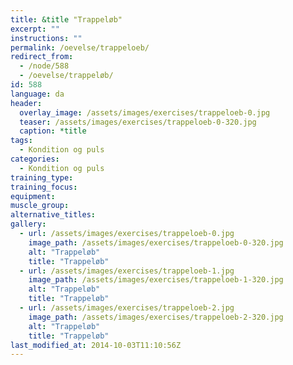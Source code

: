 ```yaml
---
title: &title "Trappeløb"
excerpt: ""
instructions: ""
permalink: /oevelse/trappeloeb/
redirect_from:
  - /node/588
  - /oevelse/trappeløb/
id: 588
language: da
header:
  overlay_image: /assets/images/exercises/trappeloeb-0.jpg
  teaser: /assets/images/exercises/trappeloeb-0-320.jpg
  caption: *title
tags:
  - Kondition og puls
categories:
  - Kondition og puls
training_type: 
training_focus: 
equipment:
muscle_group:
alternative_titles:
gallery:
  - url: /assets/images/exercises/trappeloeb-0.jpg
    image_path: /assets/images/exercises/trappeloeb-0-320.jpg
    alt: "Trappeløb"
    title: "Trappeløb"
  - url: /assets/images/exercises/trappeloeb-1.jpg
    image_path: /assets/images/exercises/trappeloeb-1-320.jpg
    alt: "Trappeløb"
    title: "Trappeløb"
  - url: /assets/images/exercises/trappeloeb-2.jpg
    image_path: /assets/images/exercises/trappeloeb-2-320.jpg
    alt: "Trappeløb"
    title: "Trappeløb"
last_modified_at: 2014-10-03T11:10:56Z
---
```



